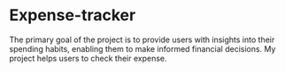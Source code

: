 # Expense-tracker
The primary goal of the project is to provide users with insights into their spending habits, enabling them to make informed financial decisions. My project helps users to check their expense.
